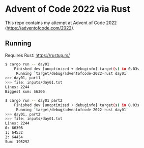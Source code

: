 # Advent of Code 2022 via Rust

This repo contains my attempt at Advent of Code 2022
(<https://adventofcode.com/2022>).

## Running

Requires Rust: <https://rustup.rs/>

```sh
$ cargo run -- day01
    Finished dev [unoptimized + debuginfo] target(s) in 0.03s
     Running `target/debug/adventofcode-2022-rust day01`
>>> day01, part1
>>> file: inputs/day01.txt
Lines: 2244
Biggest sum: 66306
```

```sh
$ cargo run -- day01 part2
    Finished dev [unoptimized + debuginfo] target(s) in 0.03s
     Running `target/debug/adventofcode-2022-rust day01`
>>> day01, part2
>>> file: inputs/day01.txt
Lines: 2244
0: 66306
1: 64532
2: 64454
Sum: 195292
```
